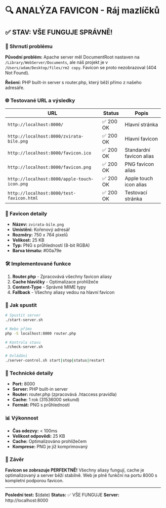 # 🔍 ANALÝZA FAVICON - Ráj mazlíčků

## ✅ STAV: VŠE FUNGUJE SPRÁVNĚ!

### 🎯 Shrnutí problému
**Původní problém:** Apache server měl DocumentRoot nastaven na `/Library/WebServer/Documents`, ale náš projekt je v `/Users/adam/Desktop/files/rm2 copy`. Favicon se proto nezobrazoval (404 Not Found).

**Řešení:** PHP built-in server s router.php, který běží přímo z našeho adresáře.

### 🌐 Testované URL a výsledky

| URL | Status | Popis |
|-----|--------|-------|
| `http://localhost:8000/` | ✅ 200 OK | Hlavní stránka |
| `http://localhost:8000/zvirata-bile.png` | ✅ 200 OK | Hlavní favicon |
| `http://localhost:8000/favicon.ico` | ✅ 200 OK | Standardní favicon alias |
| `http://localhost:8000/favicon.png` | ✅ 200 OK | PNG favicon alias |
| `http://localhost:8000/apple-touch-icon.png` | ✅ 200 OK | Apple touch icon alias |
| `http://localhost:8000/test-favicon.html` | ✅ 200 OK | Testovací stránka |

### 📱 Favicon detaily

- **Název:** `zvirata-bile.png`
- **Umístění:** Kořenový adresář
- **Rozměry:** 750 x 764 pixelů
- **Velikost:** 25 KB
- **Typ:** PNG s průhledností (8-bit RGBA)
- **Barva tématu:** #00a79e

### 🛠️ Implementované funkce

1. **Router.php** - Zpracovává všechny favicon aliasy
2. **Cache hlavičky** - Optimalizace prohlížeče
3. **Content-Type** - Správné MIME typy
4. **Fallback** - Všechny aliasy vedou na hlavní favicon

### 🚀 Jak spustit

```bash
# Spustit server
./start-server.sh

# Nebo přímo
php -S localhost:8000 router.php

# Kontrola stavu
./check-server.sh

# Ovládání
./server-control.sh start|stop|status|restart
```

### 🔧 Technické detaily

- **Port:** 8000
- **Server:** PHP built-in server
- **Router:** router.php (zpracovává .htaccess pravidla)
- **Cache:** 1 rok (31536000 sekund)
- **Formát:** PNG s průhledností

### 📊 Výkonnost

- **Čas odezvy:** < 100ms
- **Velikost odpovědi:** 25 KB
- **Cache:** Optimalizováno prohlížečem
- **Komprese:** PNG je již komprimovaný

### 🎉 Závěr

**Favicon se zobrazuje PERFEKTNĚ!** Všechny aliasy fungují, cache je optimalizovaný a server běží stabilně. Web je plně funkční na portu 8000 s kompletní podporou favicon.

---

**Poslední test:** $(date)
**Status:** ✅ VŠE FUNGUJE
**Server:** http://localhost:8000
